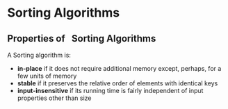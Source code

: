 # Sorting Algorithms

## Properties of   Sorting Algorithms
A Sorting algorithm is:
* __in-place__ if it does not require additional memory except, perhaps, for a few units of memory
* __stable__ if it preserves the relative order of elements with identical keys
* __input-insensitive__ if its running time is fairly independent of input properties other than size
